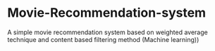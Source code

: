 # Movie-Recommendation-system
A simple movie recommendation system based on weighted average technique and content based filtering method (Machine learning))
